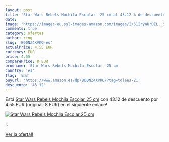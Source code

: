 ```yaml
---
layout: post
title: 'Star Wars Rebels Mochila Escolar  25 cm al 43.12 % de descuento'
date: 
image: 'https://images-eu.ssl-images-amazon.com/images/I/51IryWUrDEL._SL200_.jpg'
comments: true
category: ofertas
author: ring
slug: 'B00NZ4XVKO-es'
actualPrice: 4.55 EUR
currency: EUR
price: 4.55
comparePrice: 8 EUR
prodname: 'Star Wars Rebels Mochila Escolar  25 cm'
country: 'es'
flag: '🇪🇸'
buyurl: 'https://www.amazon.es/dp/B00NZ4XVKO/?tag=tolees-21'
descuento: '43.12'
---
```


Está [Star Wars Rebels Mochila Escolar  25 cm](https://www.amazon.es/dp/B00NZ4XVKO/?tag=tolees-21) con 43.12 de descuento por 4.55 EUR (original: 8 EUR) en el siguiente enlace!

[![Star Wars Rebels Mochila Escolar  25 cm](https://images-eu.ssl-images-amazon.com/images/I/51IryWUrDEL._SL200_.jpg)](https://www.amazon.es/dp/B00NZ4XVKO/?tag=tolees-21)

ℹ️:


[Ver la oferta!!](https://www.amazon.es/dp/B00NZ4XVKO/?tag=tolees-21)
